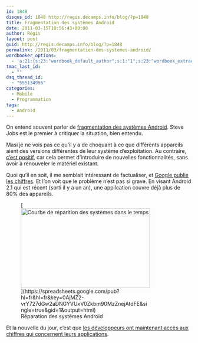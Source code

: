 ```yaml
---
id: 1848
disqus_id: 1848 http://regis.decamps.info/blog/?p=1848
title: Fragmentation des systèmes Android
date: 2011-03-15T18:56:43+00:00
author: Régis
layout: post
guid: http://regis.decamps.info/blog/?p=1848
permalink: /2011/03/fragmentation-des-systemes-android/
wordbooker_options:
  - 'a:21:{s:23:"wordbook_default_author";s:1:"1";s:23:"wordbook_extract_length";s:3:"256";s:25:"wordbooker_like_share_too";s:2:"on";s:21:"wordbooker_like_width";s:3:"250";s:27:"wordbooker_like_button_page";s:2:"on";s:25:"wordbook_fbshare_location";s:3:"top";s:24:"wordbook_fblike_location";s:3:"top";s:22:"wordbook_fblike_action";s:9:"recommend";s:27:"wordbook_fblike_colorscheme";s:4:"dark";s:20:"wordbook_fblike_font";s:5:"arial";s:22:"wordbook_fblike_button";s:12:"button_count";s:21:"wordbook_fblike_faces";s:5:"false";s:18:"wordbook_attribute";s:0:"";s:29:"wordbook_republish_time_frame";s:2:"10";s:29:"wordbooker_status_update_text";s:33:"New blog post :  %title% - %link%";s:19:"wordbook_actionlink";s:3:"300";s:32:"wordbook_description_meta_length";s:3:"350";s:18:"wordbook_page_post";s:4:"-100";s:18:"wordbook_orandpage";s:1:"2";s:24:"wordbooker_comment_email";s:23:"regis.decamps@gmail.com";s:18:"wordbook_noncename";s:10:"c1879adc40";}'
tmac_last_id:
  - ""
dsq_thread_id:
  - "555134956"
categories:
  - Mobile
  - Programmation
tags:
  - Android
---
```

On entend souvent parler de [fragmentation des systèmes Android](http://www.zdnet.com/blog/open-source/androids-biggest-worry-fragmentation/8022). Steve Jobs est le premier à critiquer la situation, bien entendu.

Masi je ne vois pas ce qu’il y a de choquant à ce que différents appareils aient des versions différentes de leur système d’exploitation. Au contraire, [c’est positif](http://www.igeneration.fr/0-apple/motorola-la-fragmentation-est-un-aspect-positif-d-android-37622), car cela permet d’introduire de nouvelles fonctionnalités, sans avoir à renouveler le matériel existant.

Quoi qu’il en soit, il me semblait intéressant de factualiser, et [Google publie les chiffres](http://developer.android.com/resources/dashboard/platform-versions.html). Et l’on voit que le problème n’est pas si grave. En visant Android 2.1 qui est récent (sorti il y a un an), une appilcation couvre déjà plus de 80% des appareils.
  
<figure id="attachment_1849" style="width: 350px" class="wp-caption alignnone">[<img src="http://regis.decamps.info/blog/wp-content/uploads/2011/03/graphique_1-350x216.png" alt="Courbe de réparition des systèmes dans le temps" title="Fragmentation d&#039;Android" width="350" height="216" class="size-medium wp-image-1849" srcset="http://regis.decamps.info/blog/wp-content/uploads/2011/03/graphique_1-350x216.png 350w, http://regis.decamps.info/blog/wp-content/uploads/2011/03/graphique_1.png 600w" sizes="(max-width: 350px) 100vw, 350px" />](https://spreadsheets.google.com/pub?hl=fr&hl=fr&key=0AjMZ2-vrY727dGw2aDNGYVUxV0Zkbm90MzZnejAtdFE&single=true&gid=1&output=html)<figcaption class="wp-caption-text">Réparation des systèmes Android</figcaption></figure>

Et la nouvelle du jour, c’est que [les développeurs ont maintenant accès aux chiffres qui concernent leurs applications](http://www.androidpolice.com/2011/03/15/developers-take-note-google-unleashes-fascinating-new-android-market-statistics-and-charts-for-your-apps/).
